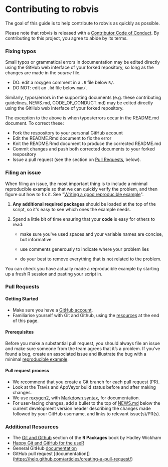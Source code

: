 # Contributing to robvis

The goal of this guide is to help contribute to robvis as quickly as possible.

Please note that robvis is released with a [Contributor Code of Conduct](CODE_OF_CONDUCT.md). By  contributing to this project, you agree to abide by its terms.


### Fixing typos
Small typos or grammatical errors in documentation may be edited directly using the GitHub web interface of your forked repository, so long as the changes are made in the _source_ file.

*  DO: edit a roxygen comment in a `.R` file below `R/`.
*  DO NOT: edit an `.Rd` file below `man/`.

Similarly, typos/errors in the supporting documents (e.g. these contributing guidelines, NEWS.md, CODE_OF_CONDUCT.md) may be edited directly using the GitHub web interface of your forked repository.

The exception to the above is when typos/errors occur in the README.md document. To correct these:

  * Fork the respository to your personal GitHub account
  * Edit the README.Rmd document to fix the error
  * Knit the README.Rmd document to produce the corrected README.md
  * Commit changes and push both corrected documents to your forked respository
  * Issue a pull request (see the section on [Pull Requests](#pull-requests), below).
  

### Filing an issue

When filing an issue, the most important thing is to include a minimal 
reproducible example so that we can quickly verify the problem, and then figure 
out how to fix it. See "[Writing a good reproducible example](https://reprex.tidyverse.org/articles/reprex-dos-and-donts.html)".


1.  **Any additional required packages** should be loaded at the top of the script, so it's easy to
    see which ones the example needs.
  
2.  Spend a little bit of time ensuring that your **code** is easy for others to
    read:
  
    * make sure you've used spaces and your variable names are concise, but
      informative
  
    * use comments generously to indicate where your problem lies
  
    * do your best to remove everything that is not related to the problem.  

You can check you have actually made a reproducible example by starting up a 
fresh R session and pasting your script in.


### Pull Requests

#### Getting Started
* Make sure you have a [GitHub account](https://github.com/signup/free).
* Familiarise yourself with Git and Github, using the [resources](#additional-resources) at the end of this page.

#### Prerequisites
Before you make a substantial pull request, you should always file an issue and
make sure someone from the team agrees that it’s a problem. If you’ve found a
bug, create an associated issue and illustrate the bug with a minimal 
[reproducible example](https://reprex.tidyverse.org/articles/reprex-dos-and-donts.html).

#### Pull request process
*  We recommend that you create a Git branch for each pull request (PR).  
*  Look at the Travis and AppVeyor build status before and after making changes.
*  We use [roxygen2](https://cran.r-project.org/package=roxygen2), with
[Markdown syntax](https://cran.r-project.org/web/packages/roxygen2/vignettes/markdown.html), 
for documentation.  
*  For user-facing changes, add a bullet to the top of [NEWS.md](NEWS.md) below the current
development version header describing the changes made followed by your GitHub
username, and links to relevant issue(s)/PR(s).


### Additional Resources

  * The [Git and Github](http://r-pkgs.had.co.nz/git.html) section of the __R Packages__ book by Hadley Wickham
  * [Happy Git and GitHub for the useR](https://happygitwithr.com/)
  * General GitHub [documentation](https://help.github.com/)
  * GitHub pull request [documentation]](https://help.github.com/articles/creating-a-pull-request/)







